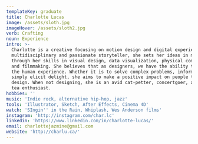 ```yaml
---
templateKey: graduate
title: Charlotte Lucas
image: /assets/sloth.jpg
imageHover: /assets/sloth2.jpg
verb: Crafting
noun: Experience
intro: >-
  Charlotte is a creative focusing on motion design and digital experiences. A
  multidisciplinary and passionate storyteller, she sets her ideas in motion
  through her skills in visual design, data visualization, physical computing,
  and filmmaking. She believes that as designers, we have the ability to craft
  the human experience. Whether it is to solve complex problems, inform, or
  simply elicit delight, she aims to make a positive impact on people through
  design. When not designing, she is an avid cat-petter, concertgoer, and bubble
  tea enthusiast.
hobbies: ''
music: 'Indie rock, alternative hip-hop, jazz'
tools: 'Illustrator, Sketch, After Effects, Cinema 4D'
watch: 'SIngin'' in the Rain, Whiplash, Wes Anderson films'
instagram: 'http://instagram.com/char.lc'
linkedin: 'https://www.linkedin.com/in/charlotte-lucas/'
email: charlottejazmine@gmail.com
website: 'http://charlu.ca/'
---
```


